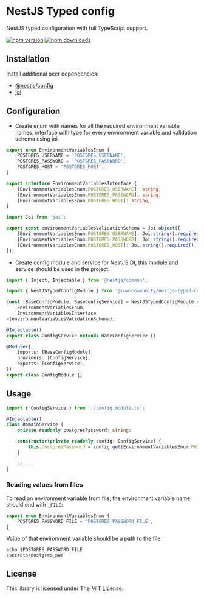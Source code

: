 # NestJS Typed config

NestJS typed configuration with full TypeScript support.

[![npm version](https://badge.fury.io/js/%40rnw-community%2Fnestjs-typed-config.svg)](https://badge.fury.io/js/%40rnw-community%2Fnestjs-typed-config)
[![npm downloads](https://img.shields.io/npm/dm/%40rnw-community%2Fnestjs-typed-config.svg)](https://www.npmjs.com/package/%40rnw-community%2Fnestjs-typed-config)

## Installation

Install additional peer dependencies:

-   [@nestjs/config](https://github.com/nestjs/config)
-   [joi](https://github.com/sideway/joi)

## Configuration

-   Create enum with names for all the required environment variable names, interface with type for every environment variable
    and validation schema using joi.

```ts
export enum EnvironmentVariablesEnum {
    POSTGRES_USERNAME = 'POSTGRES_USERNAME',
    POSTGRES_PASSWORD = 'POSTGRES_PASSWORD',
    POSTGRES_HOST = 'POSTGRES_HOST',
}

export interface EnvironmentVariablesInterface {
    [EnvironmentVariablesEnum.POSTGRES_USERNAME]: string;
    [EnvironmentVariablesEnum.POSTGRES_PASSWORD]: string;
    [EnvironmentVariablesEnum.POSTGRES_HOST]: string;
}

import Joi from 'joi';

export const environmentVariablesValidationSchema = Joi.object({
    [EnvironmentVariablesEnum.POSTGRES_USERNAME]: Joi.string().required(),
    [EnvironmentVariablesEnum.POSTGRES_PASSWORD]: Joi.string().required(),
    [EnvironmentVariablesEnum.POSTGRES_HOST]: Joi.string().required(),
});
```

-   Create config module and service for NestJS DI, this module and service should be used in the project:

```ts
import { Inject, Injectable } from '@nestjs/common';

import { NestJSTypedConfigModule } from '@rnw-community/nestjs-typed-config';

const [BaseConfigModule, BaseConfigService] = NestJSTypedConfigModule.create<
    EnvironmentVariablesEnum,
    EnvironmentVariablesInterface
>(environmentVariablesValidationSchema);

@Injectable()
export class ConfigService extends BaseConfigService {}

@Module({
    imports: [BaseConfigModule],
    providers: [ConfigService],
    exports: [ConfigService],
})
export class ConfigModule {}
```

## Usage

```ts
import { ConfigService } from './config.module.ts';

@Injectable()
class DomainService {
    private readonly postgresPassword: string;

    constructor(private readonly config: ConfigService) {
        this.postgresPassword = config.get(EnvironmentVariablesEnum.POSTGRES_PASSWORD);
    }

    // ...
}
```

### Reading values from files

To read an environment variable from file, the environment variable name should end with `_FILE`:

```ts
export enum EnvironmentVariablesEnum {
    POSTGRES_PASSWORD_FILE = 'POSTGRES_PASSWORD_FILE',
}
```

Value of that environment variable should be a path to the file:

```shell
echo $POSTGRES_PASSWORD_FILE
/secrets/postgres_pwd
```

## License

This library is licensed under The [MIT License](./LICENSE.md).
